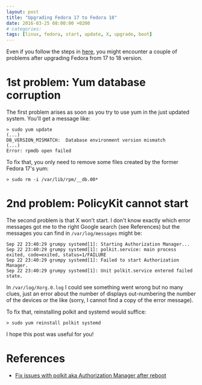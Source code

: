 ```yaml
---
layout: post
title: "Upgrading Fedora 17 to Fedora 18"
date: 2016-03-25 08:00:00 +0200
# categories: 
tags: [linux, fedora, start, update, X, upgrade, boot]
---
```


Even if you follow the steps in [here](http://fedoraproject.org/wiki/Upgrading_Fedora_using_yum#Fedora_17_-.3E_Fedora_18), you might encounter a couple of problems after upgrading Fedora from  17 to 18 version.

1st problem: Yum database corruption
==========================

The first problem arises as soon as you try to use yum in the just updated system. You'll get a message like:

``` shell
> sudo yum update
(...)
DB_VERSION_MISMATCH:  Database environment version mismatch
(...)
Error: rpmdb open failed
```
To fix that, you only need  to remove some files created by the former Fedora 17's yum:

    > sudo rm -i /var/lib/rpm/__db.00*

2nd problem: PolicyKit cannot start
========================

The second problem is that X won't start. I don't know exactly which error messages got me to the right Google search (see References) but the messages you can find in `/var/log/messages` might be:

    Sep 22 23:40:29 grumpy systemd[1]: Starting Authorization Manager...
    Sep 22 23:40:29 grumpy systemd[1]: polkit.service: main process exited, code=exited, status=1/FAILURE
    Sep 22 23:40:29 grumpy systemd[1]: Failed to start Authorization Manager.
    Sep 22 23:40:29 grumpy systemd[1]: Unit polkit.service entered failed state.
    
In `/var/log/Xorg.0.log` I could see something went wrong but no many clues, just an error about the number of displays out-numbering the number of the devices or the like (sorry, I cannot find a copy of the error message).

To fix that, reinstalling polkit and systemd would suffice:

    > sudo yum reinstall polkit systemd

I hope this post was useful for you!

References
========

* [Fix issues with polkit aka Authorization Manager after reboot](https://github.com/xsuchy/fedora-upgrade/pull/3)
